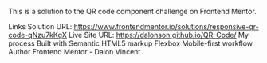 This is a solution to the QR code component challenge on Frontend Mentor.

Links
Solution URL: https://www.frontendmentor.io/solutions/responsive-qr-code-qNzu7kKqX
Live Site URL: https://dalonson.github.io/QR-Code/
My process
Built with
Semantic HTML5 markup
Flexbox
Mobile-first workflow
Author
Frontend Mentor - Dalon Vincent
